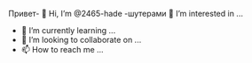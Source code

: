 Привет- 👋 Hi, I’m @2465-hade
-шутерами 👀 I’m interested in ...
- 🌱 I’m currently learning ...
- 💞️ I’m looking to collaborate on ...
- 📫 How to reach me ...

<!---
2465-hade/2465-hade is a ✨ special ✨ repository because its `README.md` (this file) appears on your GitHub profile.
You can click the Preview link to take a look at your changes.
--->
